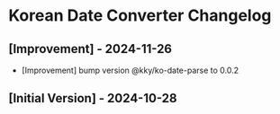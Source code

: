 # Korean Date Converter Changelog

## [Improvement] - 2024-11-26

- [Improvement] bump version @kky/ko-date-parse to 0.0.2

## [Initial Version] - 2024-10-28
